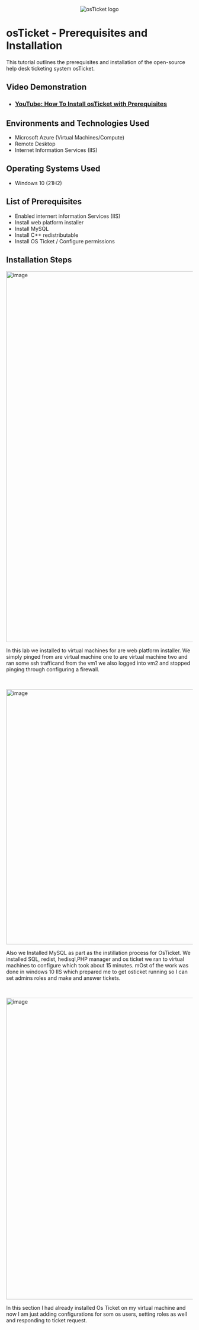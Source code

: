 <p align="center">
<img src="https://i.imgur.com/Clzj7Xs.png" alt="osTicket logo"/>
</p>

<h1>osTicket - Prerequisites and Installation</h1>
This tutorial outlines the prerequisites and installation of the open-source help desk ticketing system osTicket.<br />


<h2>Video Demonstration</h2>

- ### [YouTube: How To Install osTicket with Prerequisites](https://www.youtube.com)

<h2>Environments and Technologies Used</h2>

- Microsoft Azure (Virtual Machines/Compute)
- Remote Desktop
- Internet Information Services (IIS)

<h2>Operating Systems Used </h2>

- Windows 10</b> (21H2)

<h2>List of Prerequisites</h2>

- Enabled internert information Services (IIS)
- Install web platform installer
- Install MySQL
- Install C++ redistributable
- Install OS Ticket / Configure permissions

<h2>Installation Steps</h2>
<img width="1000" alt="image" src="https://github.com/EricCarterjalil/osticket-prereqs/assets/150721888/bfd1fd65-c6ee-41d1-95b6-f95a85112b12">



<p>
</p>
<p>
In this lab we installed to virtual machines for are web platform installer. We simply pinged from are virtual machine one to are virtual machine two and ran some ssh trafficand from the vm1 we also logged into vm2 and stopped pinging through configuring a firewall.
</p>
<br />

<p>
<img width="688" alt="image" src="https://github.com/EricCarterjalil/osticket-prereqs/assets/150721888/fca9f3a6-5a53-412e-8e09-6132432b1013">

</p>
<p>
Also we Installed MySQL as part as the instillation process for OsTicket. We installed SQL, redist, hedisql,PHP manager and os ticket we ran to virtual machines to configure which took about 15 minutes. mOst of the work was done in windows 10 IIS which prepared me to get osticket running so I can set admins roles and make and answer tickets.
</p>
<br />

<p>
<img width="813" alt="image" src="https://github.com/EricCarterjalil/osticket-prereqs/assets/150721888/9ffde9ea-3c48-495a-a316-3316e9229396">

</p>
<p>
In this section I had already installed Os Ticket on my virtual machine and now I am just adding configurations for som os users, setting roles as well and responding to ticket request.
</p>
<br />
